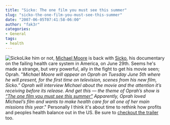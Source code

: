 ```yaml
---
title: "Sicko: The one film you must see this summer"
slug: "sicko-the-one-film-you-must-see-this-summer"
date: "2007-06-05T07:41:58-06:00"
author: "fak3r"
categories:
- General
tags:
- health
---
```


![Sicko](http://fak3r.com/wp-content/uploads/2007/06/sickoposter21thumbnail.jpg)Like him or not, [Michael Moore](www.michaelmoore.com/) is back with [Sicko](http://www.imdb.com/title/tt0386032/), his documentary on the failing health care system in America, on June 29th.  Seems he's made a strange, but very powerful, ally in the fight to get his movie seen; Oprah.  "_Michael Moore will appear on Oprah on Tuesday June 5th where he will present, for the first time on television, scenes from his new film, Sicko.” Oprah will interview Michael about the movie and the attention it’s receiving before its release. And get this — the theme of Oprah’s show is _[_“The one film you must see this summer”_](http://www.slashfilm.com/2007/06/04/oprah-says-michael-moores-sicko-is-the-one-movie-you-must-see-this-summer/)_ Apparently, Oprah loved Michael’s film and wants to make health care for all one of her main missions this year_."  Personally I think it's about time to rethink how profits and peoples health balance out in the US.  Be sure to [checkout the trailer](http://us.video.aol.com/snag/?pmmsid=1911879) too.
